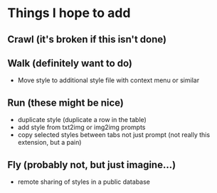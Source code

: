 # Things I hope to add

## Crawl (it's broken if this isn't done)

## Walk (definitely want to do)
- Move style to additional style file with context menu or similar

## Run (these might be nice)
- duplicate style (duplicate a row in the table)
- add style from txt2img or img2img prompts
- copy selected styles between tabs not just prompt (not really this extension, but a pain)

## Fly (probably not, but just imagine...)
- remote sharing of styles in a public database
